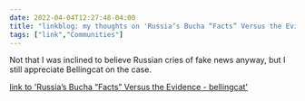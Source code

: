 ```yaml
---
date: 2022-04-04T12:27:48-04:00
title: "linkblog: my thoughts on 'Russia’s Bucha “Facts” Versus the Evidence - bellingcat'"
tags: ["link","Communities"]
---
```

Not that I was inclined to believe Russian cries of fake news anyway, but I still appreciate Bellingcat on the case.
 
[link to 'Russia’s Bucha “Facts” Versus the Evidence - bellingcat'](https://www.bellingcat.com/news/2022/04/04/russias-bucha-facts-versus-the-evidence/)
